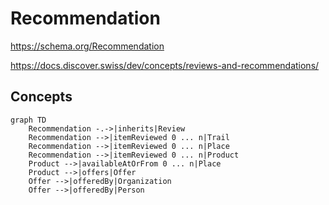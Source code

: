 # Recommendation

https://schema.org/Recommendation

https://docs.discover.swiss/dev/concepts/reviews-and-recommendations/


## Concepts

``` mermaid
graph TD
    Recommendation -.->|inherits|Review
    Recommendation -->|itemReviewed 0 ... n|Trail
    Recommendation -->|itemReviewed 0 ... n|Place
    Recommendation -->|itemReviewed 0 ... n|Product
    Product -->|availableAtOrFrom 0 ... n|Place
    Product -->|offers|Offer
    Offer -->|offeredBy|Organization
    Offer -->|offeredBy|Person
```